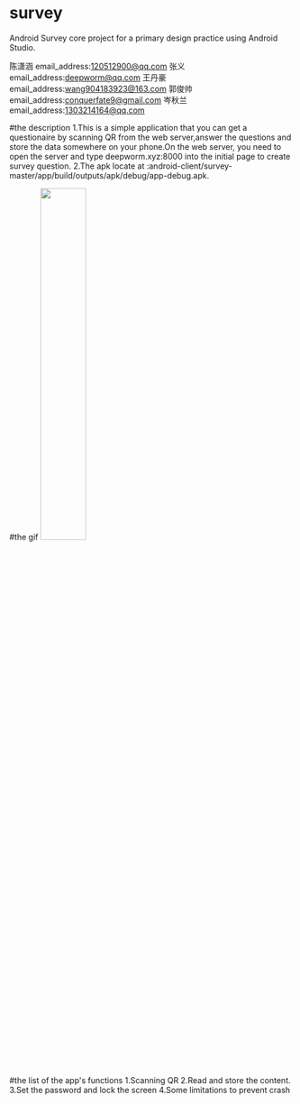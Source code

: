 # survey
Android Survey core project for a primary design practice using Android Studio.

陈潇涵 email_address:120512900@qq.com
张义   email_address:deepworm@qq.com
王丹豪 email_address:wang904183923@163.com
郭俊帅 email_address:conquerfate9@gmail.com
岑秋兰 email_address:1303214164@qq.com


#the description
1.This is a simple application that you can get a questionaire by scanning QR from the web server,answer the questions and store the data somewhere on your phone.On the web server, you need to open the server and type deepworm.xyz:8000 into the initial page to create survey question. 
2.The apk locate at :android-client/survey-master/app/build/outputs/apk/debug/app-debug.apk.

#the gif
<img src=android-client/gif/surveyshow.gif height=40% width=40%>

#the list of the app's functions
1.Scanning QR
2.Read and store the content.
3.Set the password and lock the screen
4.Some limitations to prevent crash
